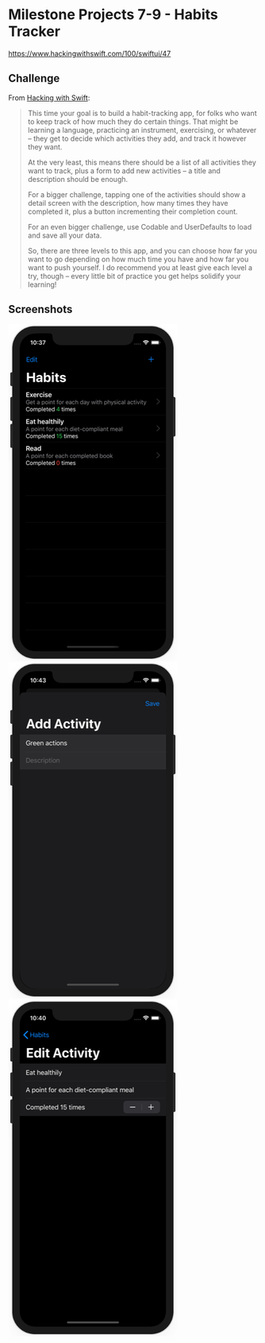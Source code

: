 # Milestone Projects 7-9 - Habits Tracker

https://www.hackingwithswift.com/100/swiftui/47

## Challenge

From [Hacking with Swift](https://www.hackingwithswift.com/guide/ios-swiftui/4/3/challenge):
>This time your goal is to build a habit-tracking app, for folks who want to keep track of how much they do certain things. That might be learning a language, practicing an instrument, exercising, or whatever – they get to decide which activities they add, and track it however they want.
>
>At the very least, this means there should be a list of all activities they want to track, plus a form to add new activities – a title and description should be enough.
>
>For a bigger challenge, tapping one of the activities should show a detail screen with the description, how many times they have completed it, plus a button incrementing their completion count.
>
>For an even bigger challenge, use Codable and UserDefaults to load and save all your data.
>
>So, there are three levels to this app, and you can choose how far you want to go depending on how much time you have and how far you want to push yourself. I do recommend you at least give each level a try, though – every little bit of practice you get helps solidify your learning!

## Screenshots

![screenshot1](screenshots/screen01.png)
![screenshot2](screenshots/screen02.png)
![screenshot2](screenshots/screen03.png)
